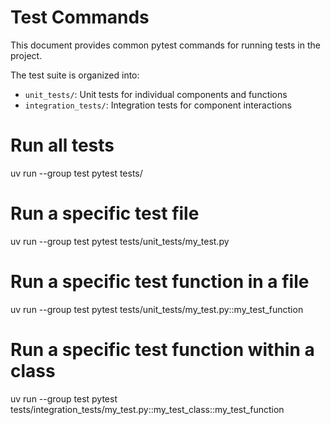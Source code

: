 # Test Commands

This document provides common pytest commands for running tests in the project.

The test suite is organized into:
- `unit_tests/`: Unit tests for individual components and functions
- `integration_tests/`: Integration tests for component interactions

# Run all tests
uv run --group test pytest tests/

# Run a specific test file
uv run --group test pytest tests/unit_tests/my_test.py

# Run a specific test function in a file
uv run --group test pytest tests/unit_tests/my_test.py::my_test_function

# Run a specific test function within a class
uv run --group test pytest tests/integration_tests/my_test.py::my_test_class::my_test_function
